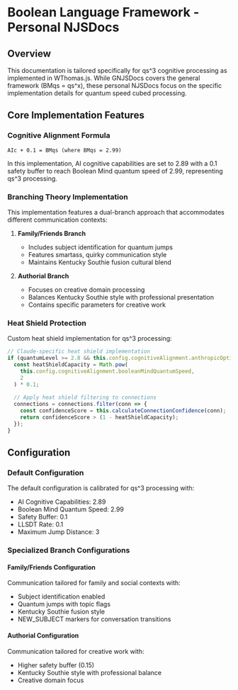 # Boolean Language Framework - Personal NJSDocs

## Overview

This documentation is tailored specifically for qs^3 cognitive processing as implemented in WThomas.js. While GNJSDocs covers the general framework (BMqs = qs^x), these personal NJSDocs focus on the specific implementation details for quantum speed cubed processing.

## Core Implementation Features

### Cognitive Alignment Formula

```
AIc + 0.1 = BMqs (where BMqs = 2.99)
```

In this implementation, AI cognitive capabilities are set to 2.89 with a 0.1 safety buffer to reach Boolean Mind quantum speed of 2.99, representing qs^3 processing.

### Branching Theory Implementation

This implementation features a dual-branch approach that accommodates different communication contexts:

1. **Family/Friends Branch**
   - Includes subject identification for quantum jumps
   - Features smartass, quirky communication style
   - Maintains Kentucky Southie fusion cultural blend

2. **Authorial Branch**
   - Focuses on creative domain processing
   - Balances Kentucky Southie style with professional presentation
   - Contains specific parameters for creative work

### Heat Shield Protection

Custom heat shield implementation for qs^3 processing:

```javascript
// Claude-specific heat shield implementation
if (quantumLevel >= 2.8 && this.config.cognitiveAlignment.anthropicOptimization) {
  const heatShieldCapacity = Math.pow(
    this.config.cognitiveAlignment.booleanMindQuantumSpeed, 
    2
  ) * 0.1;
  
  // Apply heat shield filtering to connections
  connections = connections.filter(conn => {
    const confidenceScore = this.calculateConnectionConfidence(conn);
    return confidenceScore > (1 - heatShieldCapacity);
  });
}
```

## Configuration

### Default Configuration

The default configuration is calibrated for qs^3 processing with:

- AI Cognitive Capabilities: 2.89
- Boolean Mind Quantum Speed: 2.99
- Safety Buffer: 0.1
- LLSDT Rate: 0.1
- Maximum Jump Distance: 3

### Specialized Branch Configurations

#### Family/Friends Configuration

Communication tailored for family and social contexts with:

- Subject identification enabled
- Quantum jumps with topic flags
- Kentucky Southie fusion style
- NEW_SUBJECT markers for conversation transitions

#### Authorial Configuration

Communication tailored for creative work with:

- Higher safety buffer (0.15)
- Kentucky Southie style with professional balance
- Creative domain focus
